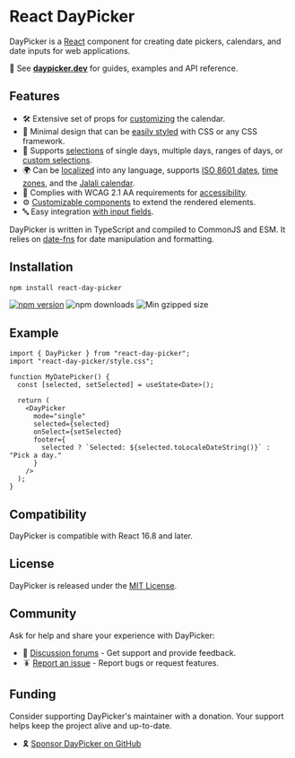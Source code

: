 # React DayPicker

DayPicker is a [React](https://react.dev) component for creating date pickers, calendars, and date inputs for web applications.

📖 See **[daypicker.dev](https://daypicker.dev)** for guides, examples and API reference.

## Features

- 🛠 Extensive set of props for [customizing](./docs/customization.mdx) the calendar.
- 🎨 Minimal design that can be [easily styled](./docs/styling.mdx) with CSS or any CSS framework.
- 📅 Supports [selections](./docs/selection-modes.mdx) of single days, multiple days, ranges of days, or [custom selections](./guides/custom-selections.mdx).
- 🌍 Can be [localized](./docs/localization.mdx) into any language, supports [ISO 8601 dates](./docs/localization.mdx#iso-week-dates), [time zones](./docs/localization.mdx#time-zone), and the [Jalali calendar](./docs/localization.mdx#jalali-calendar).
- 🦮 Complies with WCAG 2.1 AA requirements for [accessibility](./docs/accessibility.mdx).
- ⚙️ [Customizable components](./guides/custom-components.mdx) to extend the rendered elements.
- 🔤 Easy integration [with input fields](./guides/input-fields.mdx).

DayPicker is written in TypeScript and compiled to CommonJS and ESM. It relies on [date-fns](https://date-fns.org) for date manipulation and formatting.

## Installation

```bash
npm install react-day-picker
```

<a href="https://www.npmjs.com/package/react-day-picker"><img src="https://img.shields.io/npm/v/react-day-picker" alt="npm version"/></a>
<img src="https://img.shields.io/npm/dm/react-day-picker.svg" alt="npm downloads"/> <img src="https://img.shields.io/bundlephobia/minzip/react-day-picker" alt="Min gzipped size"/>

## Example

```tsx
import { DayPicker } from "react-day-picker";
import "react-day-picker/style.css";

function MyDatePicker() {
  const [selected, setSelected] = useState<Date>();

  return (
    <DayPicker
      mode="single"
      selected={selected}
      onSelect={setSelected}
      footer={
        selected ? `Selected: ${selected.toLocaleDateString()}` : "Pick a day."
      }
    />
  );
}
```

## Compatibility

DayPicker is compatible with React 16.8 and later.

## License

DayPicker is released under the [MIT License](./license).

## Community

Ask for help and share your experience with DayPicker:

- 💬 [Discussion forums](https://github.com/gpbl/react-day-picker/discussions) - Get support and provide feedback.
- 🪳 [Report an issue](https://github.com/gpbl/react-day-picker/issues/new/choose) - Report bugs or request features.

## Funding

Consider supporting DayPicker's maintainer with a donation. Your support helps keep the project alive and up-to-date.

- 🎗️ [Sponsor DayPicker on GitHub](https://github.com/sponsors/gpbl)
